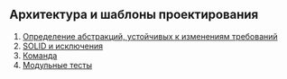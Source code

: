 ## Архитектура и шаблоны проектирования

1. [Определение абстракций, устойчивых к изменениям требований](./src/Lesson01)
2. [SOLID и исключения](./src/Lesson02)
3. [Команда](./src/Lesson03)
4. [Модульные тесты](./src/Lesson04)
